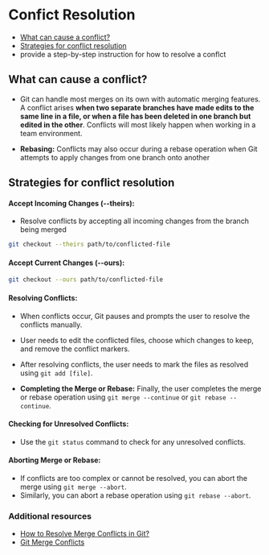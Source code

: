 # Confict Resolution
- [What can cause a conflict?](#what-can-cause-a-conflict)
- [Strategies for conflict resolution](#strategies-for-conflict-resolution)
- provide a step-by-step instruction for how to resolve a conflct

## What can cause a conflict? 
* Git can handle most merges on its own with automatic merging features. A conflict arises **when two separate branches have made edits to the same line in a file, or when a file has been deleted in one branch but edited in the other**. Conflicts will most likely happen when working in a team environment.

- **Rebasing:** Conflicts may also occur during a rebase operation when Git attempts to apply changes from one branch onto another

## Strategies for conflict resolution
#### Accept Incoming Changes (--theirs):
- Resolve conflicts by accepting all incoming changes from the branch being merged
```bash 
git checkout --theirs path/to/conflicted-file 
```
#### Accept Current Changes (--ours):
``` bash
git checkout --ours path/to/conflicted-file
```
#### **Resolving Conflicts:**
- When conflicts occur, Git pauses and prompts the user to resolve the conflicts manually.

- User needs to edit the conflicted files, choose which changes to keep, and remove the conflict markers.
- After resolving conflicts, the user needs to mark the files as resolved using ```git add [file]```.
- **Completing the Merge or Rebase:** Finally, the user completes the merge or rebase operation using ```git merge --continue``` or ```git rebase --continue```.
#### **Checking for Unresolved Conflicts:**
- Use the ```git status``` command to check for any unresolved conflicts.


#### **Aborting Merge or Rebase:**

- If conflicts are too complex or cannot be resolved, you can abort the merge using ```git merge --abort```.
- Similarly, you can abort a rebase operation using ```git rebase --abort```.











### Additional resources
- [How to Resolve Merge Conflicts in Git?](https://www.simplilearn.com/tutorials/git-tutorial/merge-conflicts-in-git)
- [Git Merge Conflicts](https://www.atlassian.com/git/tutorials/using-branches/merge-conflicts)